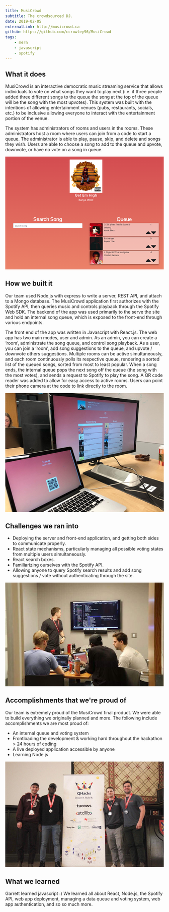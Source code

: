 ```yaml
---
title: MusiCrowd
subtitle: The crowdsourced DJ.
date: 2019-02-05
externalLink: http://musicrowd.ca
github: https://github.com/ccrowley96/MusiCrowd
tags: 
    - mern
    - javascript
    - spotify
---
```

## What it does
MusiCrowd is an interactive democratic music streaming service that allows individuals to vote on what songs they want to play next (i.e. if three people added three different songs to the queue the song at the top of the queue will be the song with the most upvotes). This system was built with the intentions of allowing entertainment venues (pubs, restaurants, socials, etc.) to be inclusive allowing everyone to interact with the entertainment portion of the venue. 

The system has administrators of rooms and users in the rooms. These administrators host a room where users can join from a code to start a queue. The administrator is able to play, pause, skip, and delete and songs they wish. Users are able to choose a song to add to the queue and upvote, downvote, or have no vote on a song in queue.

![MusiCrowd](/img/musicrowd/musicrowd1.png)
 
## How we built it
Our team used Node.js with express to write a server, REST API, and attach to a Mongo database.  The MusiCrowd application first authorizes with the Spotify API, then queries music and controls playback through the Spotify Web SDK.  The backend of the app was used primarily to the serve the site and hold an internal song queue, which is exposed to the front-end through various endpoints.  

The front end of the app was written in Javascript with React.js.  The web app has two main modes, user and admin.  As an admin, you can create a ‘room’, administrate the song queue, and control song playback.  As a user, you can join a ‘room’, add song suggestions to the queue, and upvote / downvote others suggestions.  Multiple rooms can be active simultaneously, and each room continuously polls its respective queue, rendering a sorted list of the queued songs, sorted from most to least popular.  When a song ends, the internal queue pops the next song off the queue (the song with the most votes), and sends a request to Spotify to play the song.  A QR code reader was added to allow for easy access to active rooms.  Users can point their phone camera at the code to link directly to the room.

![MusiCrowd](/img/musicrowd/musicrowd4.jpeg)


## Challenges we ran into
- Deploying the server and front-end application, and getting both sides to communicate properly.
- React state mechanisms, particularly managing all possible voting states from multiple users simultaneously.
- React search boxes.
- Familiarizing ourselves with the Spotify API.
- Allowing anyone to query Spotify search results and add song suggestions / vote without authenticating through the site.

![MusiCrowd](/img/musicrowd/musicrowd3.jpeg)


## Accomplishments that we're proud of
Our team is extremely proud of the MusiCrowd final product.  We were able to build everything we originally planned and more.  The following include accomplishments we are most proud of:
- An internal queue and voting system 
- Frontloading the development & working hard throughout the hackathon > 24 hours of coding
- A live deployed application accessible by anyone
- Learning Node.js

![MusiCrowd](/img/musicrowd/musicrowd2.jpeg)

## What we learned
Garrett learned javascript :)  We learned all about React, Node.js, the Spotify API, web app deployment, managing a data queue and voting system, web app authentication, and so so much more.